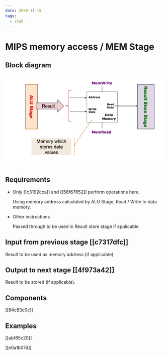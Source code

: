 ```yaml
---
date: 2020-11-15
tags: 
  - stub
---
```


# MIPS memory access / MEM Stage

## Block diagram

![](./static/mips-memory-block-diagram.png)

## Requirements

- Only [[c3192cca]]  and [[58f67652]] perform operations here.

  Using memory address calculated by ALU Stage, Read / Write to data memory.

- Other instructions
  
  Passed through to be used in Result store stage if applicable.
  
## Input from previous stage [[c7317dfc]] 

Result to be used as memory address (if applicable)

## Output to next stage [[4f973a42]] 

Result to be stored (if applicable).

## Components

[[84c83c0c]]

## Examples

[[abf85c20]]

[[e0a1b07d]]
